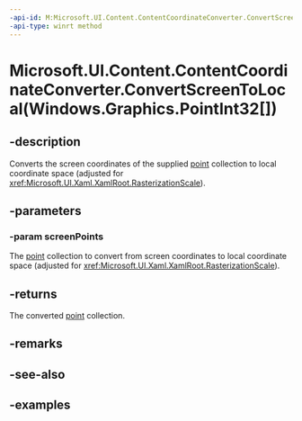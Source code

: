 ```yaml
---
-api-id: M:Microsoft.UI.Content.ContentCoordinateConverter.ConvertScreenToLocal(Windows.Graphics.PointInt32[])
-api-type: winrt method
---
```


# Microsoft.UI.Content.ContentCoordinateConverter.ConvertScreenToLocal(Windows.Graphics.PointInt32[])

<!--
public Windows.Foundation.Point[] ConvertScreenToLocal (Windows.Graphics.PointInt32[] screenPoints);
-->

## -description

Converts the screen coordinates of the supplied [point](xref:Windows.Graphics.PointInt32) collection to local coordinate space (adjusted for <xref:Microsoft.UI.Xaml.XamlRoot.RasterizationScale>).

## -parameters

### -param screenPoints

The [point](xref:Windows.Graphics.PointInt32) collection to convert from screen coordinates to local coordinate space (adjusted for <xref:Microsoft.UI.Xaml.XamlRoot.RasterizationScale>).

## -returns

The converted [point](xref:Windows.Foundation.Point) collection.

## -remarks

## -see-also

## -examples
